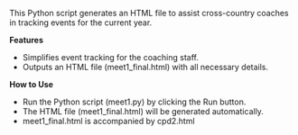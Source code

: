 This Python script generates an HTML file to assist cross-country coaches in tracking events for the current year.

**Features**
- Simplifies event tracking for the coaching staff.
- Outputs an HTML file (meet1_final.html) with all necessary details.

**How to Use**
- Run the Python script (meet1.py) by clicking the Run button.
- The HTML file (meet1_final.html) will be generated automatically.
- meet1_final.html is accompanied by cpd2.html
